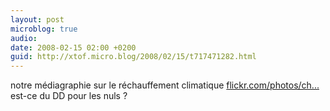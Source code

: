 ```yaml
---
layout: post
microblog: true
audio: 
date: 2008-02-15 02:00 +0200
guid: http://xtof.micro.blog/2008/02/15/t717471282.html
---
```

notre médiagraphie sur le réchauffement climatique [flickr.com/photos/ch...](http://flickr.com/photos/christopheducamp/2267794436/) est-ce du DD pour les nuls ?
